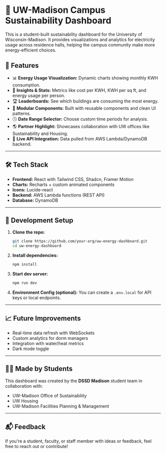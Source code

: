# 🌿 UW-Madison Campus Sustainability Dashboard

This is a student-built sustainability dashboard for the University of Wisconsin-Madison. It provides visualizations and analytics for electricity usage across residence halls, helping the campus community make more energy-efficient choices.

## 🚀 Features

- 📊 **Energy Usage Visualization:** Dynamic charts showing monthly KWH consumption.
- 🧠 **Insights & Stats:** Metrics like cost per KWH, KWH per sq ft, and energy usage per person.
- 🏆 **Leaderboards:** See which buildings are consuming the most energy.
- 🧩 **Modular Components:** Built with reusable components and clean UI patterns.
- 🕓 **Date Range Selector:** Choose custom time periods for analysis.
- 🌎 **Partner Highlight:** Showcases collaboration with UW offices like Sustainability and Housing.
- 📡 **Live API Integration:** Data pulled from AWS Lambda/DynamoDB backend.

---

## 🛠️ Tech Stack

- **Frontend:** React with Tailwind CSS, Shadcn, Framer Motion
- **Charts:** Recharts + custom animated components
- **Icons:** Lucide-react
- **Backend:** AWS Lambda functions (REST API)
- **Database:** DynamoDB
---

## 🧪 Development Setup

1. **Clone the repo:**
   ```bash
   git clone https://github.com/your-org/uw-energy-dashboard.git
   cd uw-energy-dashboard
   ```

2. **Install dependencies:**
   ```bash
   npm install
   ```

3. **Start dev server:**
   ```bash
   npm run dev
   ```

4. **Environment Config (optional):**
   You can create a `.env.local` for API keys or local endpoints.

---

## 📈 Future Improvements

- Real-time data refresh with WebSockets
- Custom analytics for dorm managers
- Integration with water/heat metrics
- Dark mode toggle

---

## 🧑‍💻 Made by Students

This dashboard was created by the **DSSD Madison** student team in collaboration with:
- UW-Madison Office of Sustainability
- UW Housing
- UW-Madison Facilities Planning & Management

---

## 📬 Feedback

If you're a student, faculty, or staff member with ideas or feedback, feel free to reach out or contribute!
